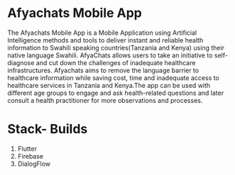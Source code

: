 # Afyachats Mobile App
The Afyachats Mobile App is a Mobile Application using Artificial Intelligence methods and tools to deliver instant and reliable health information to Swahili speaking countries(Tanzania and Kenya) using their native language Swahili. AfyaChats allows users to take an initiative to self-diagnose and cut down the challenges of inadequate healthcare infrastructures. Afyachats aims to remove the language barrier to healthcare information while saving cost, time and inadequate access to healthcare services in Tanzania and Kenya.The app can be used with different age groups to engage and ask health-related questions and later consult a health practitioner for more observations and processes. 


# Stack- Builds 

1. Flutter 
2. Firebase
3. DialogFlow



